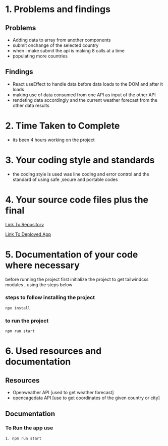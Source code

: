 <!-- @format -->

# 1. Problems and findings

## Problems

- Adding data to array from another components
- submit onchange of the selected country
- when i make submit the api is making 8 calls at a time 
- populating more countries

## Findings

- React useEffect to handle data before data loads to the DOM and after it loads
- making use of data consumed from one API as input of the other API
- rendeting data accordingly and the current weather forecast from the other data results

# 2. Time Taken to Complete

- its been 4 hours working on the project

# 3. Your coding style and standards

- the coding style is used was line coding and error control and
  the standard of using safe ,secure and portable codes

# 4. Your source code files plus the final

[Link To Repository](https://github.com/PrinceNiyonshuti/location-app.git)

[Link To Deployed App](https://itinerary-v3.netlify.app/)

# 5. Documentation of your code where necessary

before running the project first initialize the project to get tailwindcss modules , using the steps below

### steps to follow installing the project

    npx install

### to run the project

    npm run start

# 6. Used resources and documentation

## Resources

- Openweather API [used to get weather forecast]
- opencagedata API [use to get coordinates of the given country or city]

## Documentation

### To Run the app use

    1. npm run start
